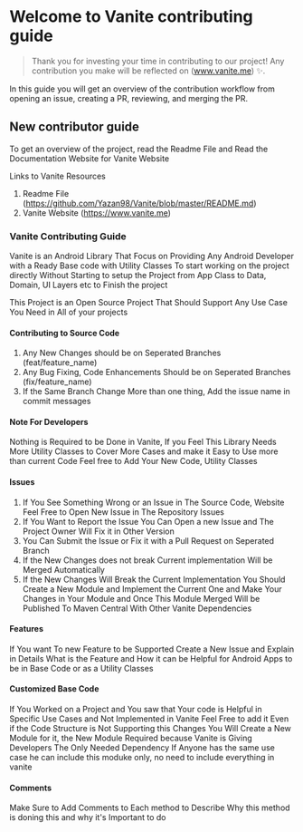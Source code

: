 # Welcome to Vanite contributing guide

> Thank you for investing your time in contributing to our project! Any contribution you make will be reflected on (www.vanite.me) ✨.

In this guide you will get an overview of the contribution workflow from opening an issue, creating a PR, reviewing, and merging the PR.

## New contributor guide

To get an overview of the project, read the Readme File and Read the Documentation Website for Vanite Website

Links to Vanite Resources
1. Readme File (https://github.com/Yazan98/Vanite/blob/master/README.md)
2. Vanite Website (https://www.vanite.me)

### Vanite Contributing Guide

Vanite is an Android Library That Focus on Providing Any Android Developer with a Ready Base code with Utility Classes To start working on the project directly
Without Starting to setup the Project from App Class to Data, Domain, UI Layers etc to Finish the project

This Project is an Open Source Project That Should Support Any Use Case You Need in All of your projects

#### Contributing to Source Code
1. Any New Changes should be on Seperated Branches (feat/feature_name)
2. Any Bug Fixing, Code Enhancements Should be on Seperated Branches (fix/feature_name)
3. If the Same Branch Change More than one thing, Add the issue name in commit messages

#### Note For Developers
Nothing is Required to be Done in Vanite, If you Feel This Library Needs More Utility Classes to Cover More Cases and make it Easy to Use more than current Code
Feel free to Add Your New Code, Utility Classes

#### Issues

1. If You See Something Wrong or an Issue in The Source Code, Website Feel Free to Open New Issue in The Repository Issues
2. If You Want to Report the Issue You Can Open a new Issue and The Project Owner Will Fix it in Other Version
3. You Can Submit the Issue or Fix it with a Pull Request on Seperated Branch
4. If the New Changes does not break Current implementation Will be Merged Automatically
5. If the New Changes Will Break the Current Implementation You Should Create a New Module and Implement the Current One and Make Your Changes in Your Module and Once This Module Merged Will be Published To Maven Central With Other Vanite Dependencies


#### Features

If You want To new Feature to be Supported Create a New Issue and Explain in Details What is the Feature and How it can be Helpful for Android Apps to be in Base Code or as a Utility Classes

#### Customized Base Code

If You Worked on a Project and You saw that Your code is Helpful in Specific Use Cases and Not Implemented in Vanite Feel Free to add it Even if the Code Structure is Not Supporting this Changes
You Will Create a New Module for it, the New Module Required because Vanite is Giving Developers The Only Needed Dependency If Anyone has the same use case he can include this moduke only, no need to include everything in vanite

#### Comments

Make Sure to Add Comments to Each method to Describe Why this method is doning this and why it's Important to do 
